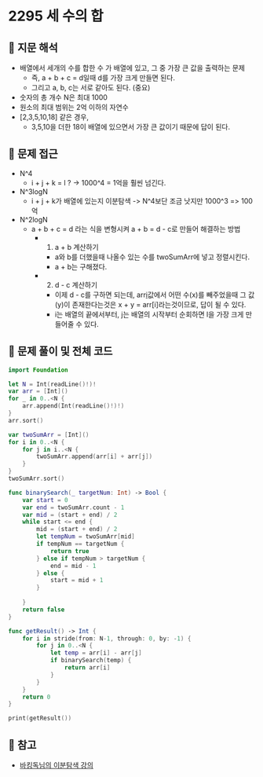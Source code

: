 # 2295 세 수의 합

## 🍎 지문 해석
- 배열에서 세개의 수를 합한 수 가 배열에 있고, 그 중 가장 큰 값을 출력하는 문제
    - 즉, a + b + c = d일때 d를 가장 크게 만들면 된다.
    - 그리고 a, b, c는 서로 같아도 된다. (중요)
- 숫자의 총 개수 N은 최대 1000
- 원소의 최대 범위는 2억 이하의 자연수
- [2,3,5,10,18] 같은 경우,
    - 3,5,10을 더한 18이 배열에 있으면서 가장 큰 값이기 때문에 답이 된다.

## 🍎 문제 접근
- N^4
    - i + j + k = l ? -> 1000^4 = 1억을 훨씬 넘긴다.
- N^3logN
    - i + j + k가 배열에 있는지 이분탐색 -> N^4보단 조금 낫지만 1000^3 => 100억
- N^2logN
    - a + b + c = d 라는 식을 변형시켜 a + b = d - c로 만들어 해결하는 방법
        - 1. a + b 계산하기
            - a와 b를 더했을때 나올수 있는 수를 twoSumArr에 넣고 정렬시킨다.
            - a + b는 구해졌다.
        - 2. d - c 계산하기
            - 이제 d - c를 구하면 되는데, arr[i](현재)값에서 어떤 수(x)를 빼주었을때 그 값(y)이 존재한다는것은 x + y = arr[i]라는것이므로, 답이 될 수 있다.
            - i는 배열의 끝에서부터, j는 배열의 시작부터 순회하면 l을 가장 크게 만들어줄 수 있다.

## 🍎 문제 풀이 및 전체 코드
```swift
import Foundation

let N = Int(readLine()!)!
var arr = [Int]()
for _ in 0..<N {
    arr.append(Int(readLine()!)!)
}
arr.sort()

var twoSumArr = [Int]()
for i in 0..<N {
    for j in i..<N {
        twoSumArr.append(arr[i] + arr[j])
    }
}
twoSumArr.sort()

func binarySearch(_ targetNum: Int) -> Bool {
    var start = 0
    var end = twoSumArr.count - 1
    var mid = (start + end) / 2
    while start <= end {
        mid = (start + end) / 2
        let tempNum = twoSumArr[mid]
        if tempNum == targetNum {
            return true
        } else if tempNum > targetNum {
            end = mid - 1
        } else {
            start = mid + 1
        }
        
    }
    return false
}

func getResult() -> Int {
    for i in stride(from: N-1, through: 0, by: -1) {
        for j in 0..<N {
            let temp = arr[i] - arr[j]
            if binarySearch(temp) {
                return arr[i]
            }
        }
    }
    return 0
}

print(getResult())
```

## 🍎 참고
- [바킹독님의 이분탐색 강의](https://youtu.be/3TkaOKHxHnI?t=1369)
